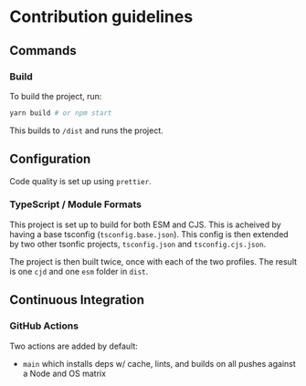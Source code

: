 # Contribution guidelines

## Commands

### Build

To build the project, run:

```bash
yarn build # or npm start
```

This builds to `/dist` and runs the project.

## Configuration

Code quality is set up using `prettier`.

### TypeScript / Module Formats

This project is set up to build for both ESM and CJS. This is acheived by having a base tsconfig (`tsconfig.base.json`). This config is then extended by two other tsonfic projects, `tsconfig.json` and `tsconfig.cjs.json`.

The project is then built twice, once with each of the two profiles. The result is one `cjd` and one `esm` folder in `dist`.

## Continuous Integration

### GitHub Actions

Two actions are added by default:

- `main` which installs deps w/ cache, lints, and builds on all pushes against a Node and OS matrix
